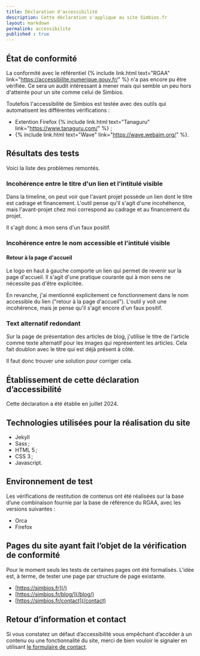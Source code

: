 ```yaml
---
title: Déclaration d'accessibilité
description: Cette déclaration s'applique au site Simbios.fr
layout: markdown
permalink: accessibilite
published : true
---
```


## État de conformité

La conformité avec le référentiel {% include link.html text="RGAA" link="https://accessibilite.numerique.gouv.fr/" %} n'a pas encore pu être vérifiée. Ce sera un audit intéressant à mener mais qui semble un peu hors d'atteinte pour un site comme celui de Simbios.

Toutefois l'accessibilité de Simbios est testée avec des outils qui automatisent les différentes vérifications :
- Extention Firefox {% include link.html text="Tanaguru" link="https://www.tanaguru.com/" %} ;
- {% include link.html text="Wave" link="https://wave.webaim.org/" %}.

## Résultats des tests

Voici la liste des problèmes remontés.

### Incohérence entre le titre d'un lien et l'intitulé visible

Dans la timeline, on peut voir que l'avant projet possède un lien dont le titre est cadrage et financement. L'outil pense qu'il s'agit d'une incohéhence, mais l'avant-projet chez moi correspond au cadrage et au financement du projet.

Il s'agit donc à mon sens d'un faux positif.

### Incohérence entre le nom accessible et l'intitulé visible

#### Retour à la page d'accueil

Le logo en haut à gauche comporte un lien qui permet de revenir sur la page d'accueil. Il s'agit d'une pratique courante qui à mon sens ne nécessite pas d'être explicitée.

En revanche, j'ai mentionné explicitement ce fonctionnement dans le nom accessible du lien ("retour à la page d'accueil"). L'outil y voit une incohérence, mais je pense qu'il s'agit encore d'un faux positif.

### Text alternatif redondant

Sur la page de présentation des articles de blog, j'utilise le titre de l'article comme texte alternatif pour les images qui représentent les articles. Cela fait doublon avec le titre qui est déjà présent à côté.

Il faut donc trouver une solution pour corriger cela.


## Établissement de cette déclaration d’accessibilité

Cette déclaration a été établie en juillet 2024.


## Technologies utilisées pour la réalisation du site

- Jekyll
- Sass ;
- HTML 5 ;
- CSS 3 ;
- Javascript.

## Environnement de test

Les vérifications de restitution de contenus ont été réalisées sur la base d’une combinaison fournie par la base de référence du RGAA, avec les versions suivantes :
- Orca
- Firefox

## Pages du site ayant fait l’objet de la vérification de conformité

Pour le moment seuls les tests de certaines pages ont été formalisés. L'idée est, à terme, de tester une page par structure de page existante.

- [https://simbios.fr](/)
- [https://simbios.fr/blog/](/blog/)
- [https://simbios.fr/contact](/contact)

## Retour d’information et contact

Si vous constatez un défaut d’accessibilité vous empêchant d’accéder à un contenu ou une fonctionnalité du site, merci de bien vouloir le signaler en utilisant [le formulaire de contact](/contact).